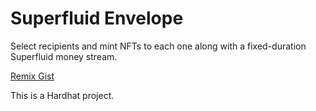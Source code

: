 # Superfluid Envelope

Select recipients and mint NFTs to each one along with a fixed-duration Superfluid money stream.

[Remix Gist](https://remix.ethereum.org/?#gist=6edc376e4be92e5742b17b4f8daaacc1&optimize=false&runs=200&evmVersion=null&version=soljson-v0.8.14+commit.80d49f37.js)

This is a Hardhat project. 